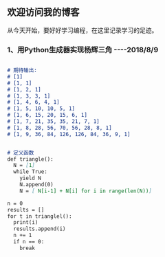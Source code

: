 ## 欢迎访问我的博客

从今天开始，要好好学习编程，在这里记录学习的足迹。

### 1、用Python生成器实现杨辉三角              ----2018/8/9

```markdown

# 期待输出:
# [1]
# [1, 1]
# [1, 2, 1]
# [1, 3, 3, 1]
# [1, 4, 6, 4, 1]
# [1, 5, 10, 10, 5, 1]
# [1, 6, 15, 20, 15, 6, 1]
# [1, 7, 21, 35, 35, 21, 7, 1]
# [1, 8, 28, 56, 70, 56, 28, 8, 1]
# [1, 9, 36, 84, 126, 126, 84, 36, 9, 1]


# 定义函数
def triangle():
  N = [1]
  while True:
    yield N
    N.append(0)
    N = [ N[i-1] + N[i] for i in range(len(N))]

n = 0
results = []
for t in trianglel():
  print(i)
  results.append(i)
  n += 1
  if n == 0:
    break
    
```
